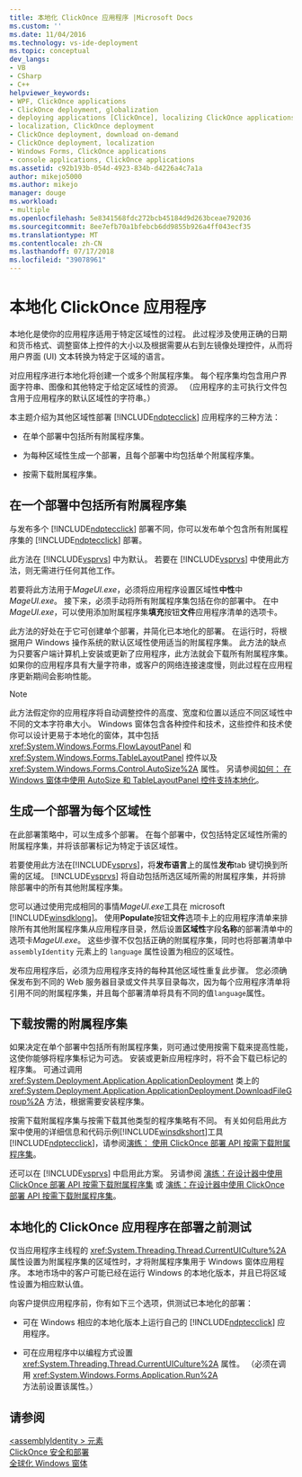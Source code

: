 ```yaml
---
title: 本地化 ClickOnce 应用程序 |Microsoft Docs
ms.custom: ''
ms.date: 11/04/2016
ms.technology: vs-ide-deployment
ms.topic: conceptual
dev_langs:
- VB
- CSharp
- C++
helpviewer_keywords:
- WPF, ClickOnce applications
- ClickOnce deployment, globalization
- deploying applications [ClickOnce], localizing ClickOnce applications
- localization, ClickOnce deployment
- ClickOnce deployment, download on-demand
- ClickOnce deployment, localization
- Windows Forms, ClickOnce applications
- console applications, ClickOnce applications
ms.assetid: c92b193b-054d-4923-834b-d4226a4c7a1a
author: mikejo5000
ms.author: mikejo
manager: douge
ms.workload:
- multiple
ms.openlocfilehash: 5e8341568fdc272bcb45184d9d263bceae792036
ms.sourcegitcommit: 8ee7efb70a1bfebcb6dd9855b926a4ff043ecf35
ms.translationtype: MT
ms.contentlocale: zh-CN
ms.lasthandoff: 07/17/2018
ms.locfileid: "39078961"
---
```

# <a name="localize-clickonce-applications"></a>本地化 ClickOnce 应用程序
本地化是使你的应用程序适用于特定区域性的过程。 此过程涉及使用正确的日期和货币格式、调整窗体上控件的大小以及根据需要从右到左镜像处理控件，从而将用户界面 (UI) 文本转换为特定于区域的语言。  
  
 对应用程序进行本地化将创建一个或多个附属程序集。 每个程序集均包含用户界面字符串、图像和其他特定于给定区域性的资源。 （应用程序的主可执行文件包含用于应用程序的默认区域性的字符串。）  
  
 本主题介绍为其他区域性部署 [!INCLUDE[ndptecclick](../deployment/includes/ndptecclick_md.md)] 应用程序的三种方法：  
  
-   在单个部署中包括所有附属程序集。  
  
-   为每种区域性生成一个部署，且每个部署中均包括单个附属程序集。  
  
-   按需下载附属程序集。  
  
## <a name="including-all-satellite-assemblies-in-a-deployment"></a>在一个部署中包括所有附属程序集  
 与发布多个 [!INCLUDE[ndptecclick](../deployment/includes/ndptecclick_md.md)] 部署不同，你可以发布单个包含所有附属程序集的 [!INCLUDE[ndptecclick](../deployment/includes/ndptecclick_md.md)] 部署。  
  
 此方法在 [!INCLUDE[vsprvs](../code-quality/includes/vsprvs_md.md)] 中为默认。 若要在 [!INCLUDE[vsprvs](../code-quality/includes/vsprvs_md.md)] 中使用此方法，则无需进行任何其他工作。  
  
 若要将此方法用于*MageUI.exe*，必须将应用程序设置区域性**中性**中*MageUI.exe*。 接下来，必须手动将所有附属程序集包括在你的部署中。 在中*MageUI.exe*，可以使用添加附属程序集**填充**按钮**文件**应用程序清单的选项卡。  
  
 此方法的好处在于它可创建单个部署，并简化已本地化的部署。 在运行时，将根据用户 Windows 操作系统的默认区域性使用适当的附属程序集。 此方法的缺点为只要客户端计算机上安装或更新了应用程序，此方法就会下载所有附属程序集。 如果你的应用程序具有大量字符串，或客户的网络连接速度慢，则此过程在应用程序更新期间会影响性能。  
  
> [!NOTE]
>  此方法假定你的应用程序将自动调整控件的高度、宽度和位置以适应不同区域性中不同的文本字符串大小。 Windows 窗体包含各种控件和技术，这些控件和技术使你可以设计更易于本地化的窗体，其中包括 <xref:System.Windows.Forms.FlowLayoutPanel> 和 <xref:System.Windows.Forms.TableLayoutPanel> 控件以及 <xref:System.Windows.Forms.Control.AutoSize%2A> 属性。  另请参阅[如何： 在 Windows 窗体中使用 AutoSize 和 TableLayoutPanel 控件支持本地化](http://msdn.microsoft.com/library/1zkt8b33\(v=vs.110\))。  
  
## <a name="generate-one-deployment-for-each-culture"></a>生成一个部署为每个区域性  
 在此部署策略中，可以生成多个部署。 在每个部署中，仅包括特定区域性所需的附属程序集，并将该部署标记为特定于该区域性。  
  
 若要使用此方法在[!INCLUDE[vsprvs](../code-quality/includes/vsprvs_md.md)]，将**发布语言**上的属性**发布**tab 键切换到所需的区域。 [!INCLUDE[vsprvs](../code-quality/includes/vsprvs_md.md)] 将自动包括所选区域所需的附属程序集，并将排除部署中的所有其他附属程序集。  
  
 您可以通过使用完成相同的事情*MageUI.exe*工具在 microsoft [!INCLUDE[winsdklong](../deployment/includes/winsdklong_md.md)]。 使用**Populate**按钮**文件**选项卡上的应用程序清单来排除所有其他附属程序集从应用程序目录，然后设置**区域性**字段**名称**的部署清单中的选项卡*MageUI.exe*。 这些步骤不仅包括正确的附属程序集，同时也将部署清单中 `assemblyIdentity` 元素上的 `language` 属性设置为相应的区域性。  
  
 发布应用程序后，必须为应用程序支持的每种其他区域性重复此步骤。 您必须确保发布到不同的 Web 服务器目录或文件共享目录每次，因为每个应用程序清单将引用不同的附属程序集，并且每个部署清单将具有不同的值`language`属性。  
  
## <a name="download-satellite-assemblies-on-demand"></a>下载按需的附属程序集  
 如果决定在单个部署中包括所有附属程序集，则可通过使用按需下载来提高性能，这使你能够将程序集标记为可选。 安装或更新应用程序时，将不会下载已标记的程序集。 可通过调用 <xref:System.Deployment.Application.ApplicationDeployment> 类上的 <xref:System.Deployment.Application.ApplicationDeployment.DownloadFileGroup%2A> 方法，根据需要安装程序集。  
  
 按需下载附属程序集与按需下载其他类型的程序集略有不同。 有关如何启用此方案中使用的详细信息和代码示例[!INCLUDE[winsdkshort](../debugger/debug-interface-access/includes/winsdkshort_md.md)]工具[!INCLUDE[ndptecclick](../deployment/includes/ndptecclick_md.md)]，请参阅[演练： 使用 ClickOnce 部署 API 按需下载附属程序集](../deployment/walkthrough-downloading-satellite-assemblies-on-demand-with-the-clickonce-deployment-api.md)。  
  
 还可以在 [!INCLUDE[vsprvs](../code-quality/includes/vsprvs_md.md)] 中启用此方案。  另请参阅 [演练：在设计器中使用 ClickOnce 部署 API 按需下载附属程序集](http://msdn.microsoft.com/library/ms366788\(v=vs.110\)) 或 [演练：在设计器中使用 ClickOnce 部署 API 按需下载附属程序集](http://msdn.microsoft.com/library/ms366788\(v=vs.120\))。  
  
## <a name="testing-localized-clickonce-applications-before-deployment"></a>本地化的 ClickOnce 应用程序在部署之前测试  
 仅当应用程序主线程的 <xref:System.Threading.Thread.CurrentUICulture%2A> 属性设置为附属程序集的区域性时，才将附属程序集用于 Windows 窗体应用程序。 本地市场中的客户可能已经在运行 Windows 的本地化版本，并且已将区域性设置为相应默认值。  
  
 向客户提供应用程序前，你有如下三个选项，供测试已本地化的部署：  
  
-   可在 Windows 相应的本地化版本上运行自己的 [!INCLUDE[ndptecclick](../deployment/includes/ndptecclick_md.md)] 应用程序。  
  
-   可在应用程序中以编程方式设置 <xref:System.Threading.Thread.CurrentUICulture%2A> 属性。 （必须在调用 <xref:System.Windows.Forms.Application.Run%2A> 方法前设置该属性。）  
  
## <a name="see-also"></a>请参阅  
 [\<assemblyIdentity > 元素](../deployment/assemblyidentity-element-clickonce-deployment.md)   
 [ClickOnce 安全和部署](../deployment/clickonce-security-and-deployment.md)   
 [全球化 Windows 窗体](/dotnet/framework/winforms/advanced/globalizing-windows-forms)
